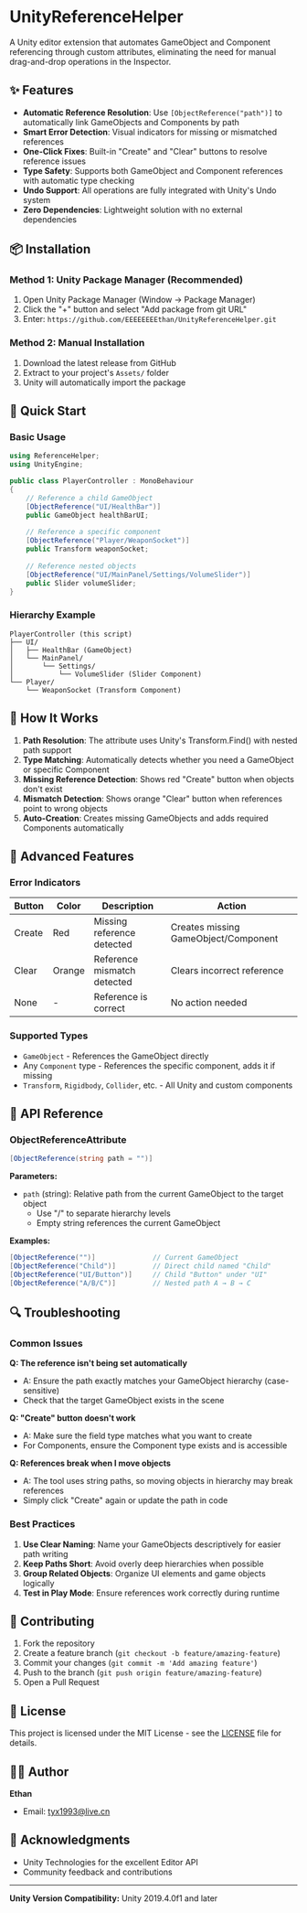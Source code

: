 # UnityReferenceHelper

A Unity editor extension that automates GameObject and Component referencing through custom attributes, eliminating the need for manual drag-and-drop operations in the Inspector.

## ✨ Features

- **Automatic Reference Resolution**: Use `[ObjectReference("path")]` to automatically link GameObjects and Components by path
- **Smart Error Detection**: Visual indicators for missing or mismatched references
- **One-Click Fixes**: Built-in "Create" and "Clear" buttons to resolve reference issues
- **Type Safety**: Supports both GameObject and Component references with automatic type checking
- **Undo Support**: All operations are fully integrated with Unity's Undo system
- **Zero Dependencies**: Lightweight solution with no external dependencies

## 📦 Installation

### Method 1: Unity Package Manager (Recommended)
1. Open Unity Package Manager (Window → Package Manager)
2. Click the "+" button and select "Add package from git URL"
3. Enter: `https://github.com/EEEEEEEEthan/UnityReferenceHelper.git`

### Method 2: Manual Installation
1. Download the latest release from GitHub
2. Extract to your project's `Assets/` folder
3. Unity will automatically import the package

## 🚀 Quick Start

### Basic Usage

```csharp
using ReferenceHelper;
using UnityEngine;

public class PlayerController : MonoBehaviour
{
    // Reference a child GameObject
    [ObjectReference("UI/HealthBar")] 
    public GameObject healthBarUI;
    
    // Reference a specific component
    [ObjectReference("Player/WeaponSocket")] 
    public Transform weaponSocket;
    
    // Reference nested objects
    [ObjectReference("UI/MainPanel/Settings/VolumeSlider")] 
    public Slider volumeSlider;
}
```

### Hierarchy Example
```
PlayerController (this script)
├── UI/
│   ├── HealthBar (GameObject)
│   └── MainPanel/
│       └── Settings/
│           └── VolumeSlider (Slider Component)
└── Player/
    └── WeaponSocket (Transform Component)
```

## 🔧 How It Works

1. **Path Resolution**: The attribute uses Unity's Transform.Find() with nested path support
2. **Type Matching**: Automatically detects whether you need a GameObject or specific Component
3. **Missing Reference Detection**: Shows red "Create" button when objects don't exist
4. **Mismatch Detection**: Shows orange "Clear" button when references point to wrong objects
5. **Auto-Creation**: Creates missing GameObjects and adds required Components automatically

## 🎯 Advanced Features

### Error Indicators

| Button | Color | Description | Action |
|--------|-------|-------------|---------|
| Create | Red | Missing reference detected | Creates missing GameObject/Component |
| Clear | Orange | Reference mismatch detected | Clears incorrect reference |
| None | - | Reference is correct | No action needed |

### Supported Types
- `GameObject` - References the GameObject directly
- Any `Component` type - References the specific component, adds it if missing
- `Transform`, `Rigidbody`, `Collider`, etc. - All Unity and custom components

## 📝 API Reference

### ObjectReferenceAttribute

```csharp
[ObjectReference(string path = "")]
```

**Parameters:**
- `path` (string): Relative path from the current GameObject to the target object
  - Use "/" to separate hierarchy levels
  - Empty string references the current GameObject

**Examples:**
```csharp
[ObjectReference("")]              // Current GameObject
[ObjectReference("Child")]         // Direct child named "Child"
[ObjectReference("UI/Button")]     // Child "Button" under "UI"
[ObjectReference("A/B/C")]         // Nested path A → B → C
```

## 🔍 Troubleshooting

### Common Issues

**Q: The reference isn't being set automatically**
- A: Ensure the path exactly matches your GameObject hierarchy (case-sensitive)
- Check that the target GameObject exists in the scene

**Q: "Create" button doesn't work**
- A: Make sure the field type matches what you want to create
- For Components, ensure the Component type exists and is accessible

**Q: References break when I move objects**
- A: The tool uses string paths, so moving objects in hierarchy may break references
- Simply click "Create" again or update the path in code

### Best Practices

1. **Use Clear Naming**: Name your GameObjects descriptively for easier path writing
2. **Keep Paths Short**: Avoid overly deep hierarchies when possible
3. **Group Related Objects**: Organize UI elements and game objects logically
4. **Test in Play Mode**: Ensure references work correctly during runtime

## 🤝 Contributing

1. Fork the repository
2. Create a feature branch (`git checkout -b feature/amazing-feature`)
3. Commit your changes (`git commit -m 'Add amazing feature'`)
4. Push to the branch (`git push origin feature/amazing-feature`)
5. Open a Pull Request

## 📄 License

This project is licensed under the MIT License - see the [LICENSE](LICENSE) file for details.

## 👨‍💻 Author

**Ethan**
- Email: tyx1993@live.cn

## 🙏 Acknowledgments

- Unity Technologies for the excellent Editor API
- Community feedback and contributions

---

**Unity Version Compatibility:** Unity 2019.4.0f1 and later
